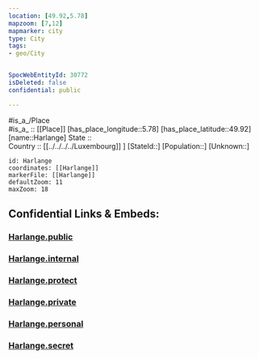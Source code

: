 ```yaml
---
location: [49.92,5.78] 
mapzoom: [7,12] 
mapmarker: city 
type: City
tags:
- geo/City


SpocWebEntityId: 30772
isDeleted: false
confidential: public

---
```

#is_a_/Place  
#is_a_ :: [[Place]] 
[has_place_longitude::5.78] 
[has_place_latitude::49.92] 
[name::Harlange] 
State ::  
Country :: [[../../../../Luxembourg]] ] 
[StateId::] 
[Population::] 
[Unknown::] 


```leaflet
id: Harlange
coordinates: [[Harlange]] 
markerFile: [[Harlange]] 
defaultZoom: 11 
maxZoom: 18
```


## Confidential Links & Embeds: 

### [Harlange.public](/_public/\Earth\Continent\Europe\Europe~West\Luxembourg\Districts~Luxembourg\Diekirch\CityHarlange.public.md) 

### [Harlange.internal](/_internal/\Earth\Continent\Europe\Europe~West\Luxembourg\Districts~Luxembourg\Diekirch\CityHarlange.internal.md) 

### [Harlange.protect](/_protect/\Earth\Continent\Europe\Europe~West\Luxembourg\Districts~Luxembourg\Diekirch\CityHarlange.protect.md) 

### [Harlange.private](/_private/\Earth\Continent\Europe\Europe~West\Luxembourg\Districts~Luxembourg\Diekirch\CityHarlange.private.md) 

### [Harlange.personal](/_personal/\Earth\Continent\Europe\Europe~West\Luxembourg\Districts~Luxembourg\Diekirch\CityHarlange.personal.md) 

### [Harlange.secret](/_secret/\Earth\Continent\Europe\Europe~West\Luxembourg\Districts~Luxembourg\Diekirch\CityHarlange.secret.md)

